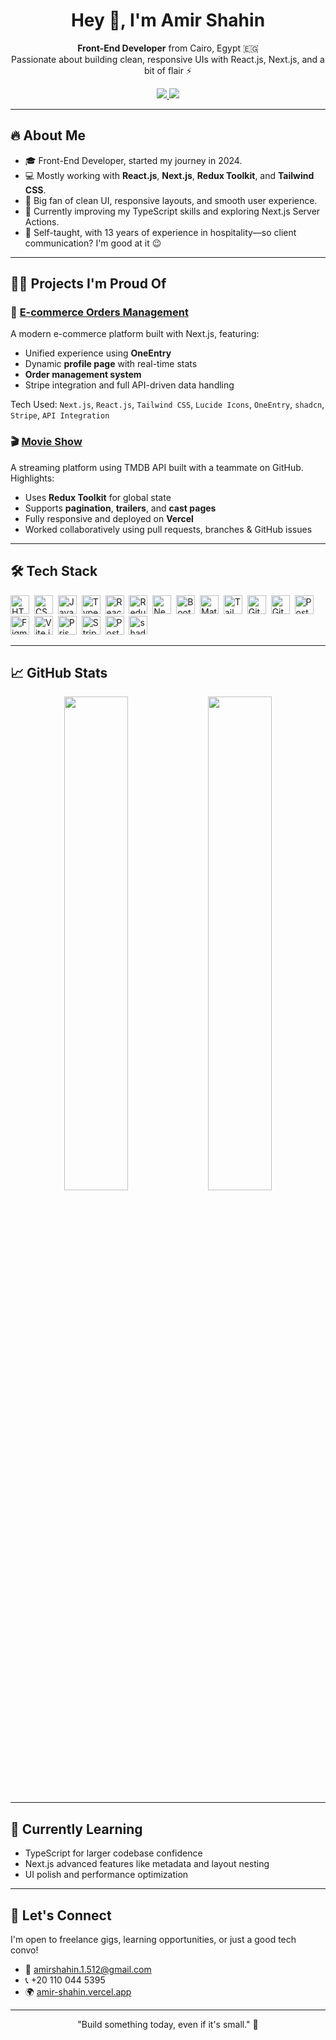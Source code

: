 <h1 align="center">Hey 👋, I'm Amir Shahin</h1>
<p align="center">
  <strong>Front-End Developer</strong> from Cairo, Egypt 🇪🇬<br/>
  Passionate about building clean, responsive UIs with React.js, Next.js, and a bit of flair ⚡
</p>

<p align="center">
  <a href="https://amir-shahin.vercel.app/" target="_blank">
    <img src="https://img.shields.io/badge/Portfolio-Amir%20Shahin-blue?style=flat-square&logo=vercel" />
  </a>
  <a href="https://www.linkedin.com/in/amir-shahin-7a1a80360/" target="_blank">
    <img src="https://img.shields.io/badge/LinkedIn-Amir%20Shahin-0077B5?style=flat-square&logo=linkedin" />
  </a>
 
</p>

---

## 🔥 About Me

- 🎓 Front-End Developer, started my journey in 2024.
- 💻 Mostly working with **React.js**, **Next.js**, **Redux Toolkit**, and **Tailwind CSS**.
- 📡 Big fan of clean UI, responsive layouts, and smooth user experience.
- 🎯 Currently improving my TypeScript skills and exploring Next.js Server Actions.
- 🧠 Self-taught, with 13 years of experience in hospitality—so client communication? I'm good at it 😉

---

## 👨‍💻 Projects I'm Proud Of

### 🛒 [E-commerce Orders Management](https://trend-trove-opal.vercel.app/)
A modern e-commerce platform built with Next.js, featuring:

- Unified experience using **OneEntry**
- Dynamic **profile page** with real-time stats
- **Order management system**
- Stripe integration and full API-driven data handling

Tech Used: `Next.js`, `React.js`, `Tailwind CSS`, `Lucide Icons`, `OneEntry`, `shadcn`, `Stripe`, `API Integration`

### 🎬 [Movie Show](https://movie-show-blond.vercel.app/)
A streaming platform using TMDB API built with a teammate on GitHub. Highlights:

- Uses **Redux Toolkit** for global state
- Supports **pagination**, **trailers**, and **cast pages**
- Fully responsive and deployed on **Vercel**
- Worked collaboratively using pull requests, branches & GitHub issues

---

## 🛠️ Tech Stack

<p align="left">
  <img title="HTML5" src="https://cdn.jsdelivr.net/gh/devicons/devicon/icons/html5/html5-original.svg" width="30" />&nbsp;
  <img title="CSS3" src="https://cdn.jsdelivr.net/gh/devicons/devicon/icons/css3/css3-original.svg" width="30" />&nbsp;
  <img title="JavaScript" src="https://cdn.jsdelivr.net/gh/devicons/devicon/icons/javascript/javascript-original.svg" width="30" />&nbsp;
  <img title="TypeScript" src="https://cdn.jsdelivr.net/gh/devicons/devicon/icons/typescript/typescript-original.svg" width="30" />&nbsp;
  <img title="React.js" src="https://cdn.jsdelivr.net/gh/devicons/devicon/icons/react/react-original.svg" width="30" />&nbsp;
  <img title="Redux Toolkit" src="https://cdn.jsdelivr.net/gh/devicons/devicon/icons/redux/redux-original.svg" width="30" />&nbsp;
  <img title="Next.js" src="https://cdn.jsdelivr.net/gh/devicons/devicon/icons/nextjs/nextjs-original.svg" width="30" />&nbsp;
  <img title="Bootstrap" src="https://cdn.jsdelivr.net/gh/devicons/devicon/icons/bootstrap/bootstrap-original.svg" width="30" />&nbsp;
  <img title="Material UI" src="https://cdn.jsdelivr.net/gh/devicons/devicon/icons/materialui/materialui-original.svg" width="30" />&nbsp;
  <img title="Tailwind CSS" src="https://www.vectorlogo.zone/logos/tailwindcss/tailwindcss-icon.svg" width="30" />&nbsp;
  <img title="Git" src="https://cdn.jsdelivr.net/gh/devicons/devicon/icons/git/git-original.svg" width="30" />&nbsp;
  <img title="GitHub" src="https://cdn.jsdelivr.net/gh/devicons/devicon/icons/github/github-original.svg" width="30" />&nbsp;
  <img title="Postman" src="https://cdn.jsdelivr.net/gh/devicons/devicon/icons/postman/postman-original.svg" width="30" />&nbsp;
  <img title="Figma" src="https://cdn.jsdelivr.net/gh/devicons/devicon/icons/figma/figma-original.svg" width="30" />&nbsp;
  <img title="Vite.js" src="https://cdn.jsdelivr.net/gh/devicons/devicon/icons/vite/vite-original.svg" width="30" />&nbsp;
  <img title="Prisma" src="https://cdn.jsdelivr.net/gh/devicons/devicon/icons/prisma/prisma-original.svg" width="30" />&nbsp;
  <img title="Stripe" src="https://cdn.simpleicons.org/stripe/635BFF" width="30" />&nbsp;
  <img title="PostgreSQL" src="https://cdn.simpleicons.org/postgresql/336791" width="30" />&nbsp;
  <img title="shadcn/ui" src="https://ui.shadcn.com/favicon.ico" width="30" />&nbsp;
</p>

---

## 📈 GitHub Stats

<p align="center">
  <img src="https://github-readme-stats.vercel.app/api?username=amirShahin-7&show_icons=true&theme=radical&hide=prs&count_private=true" width="45%" />
  <img src="https://github-readme-stats.vercel.app/api/top-langs/?username=amirShahin-7&layout=compact&theme=radical" width="45%" />
</p>

---

## 🌱 Currently Learning

- TypeScript for larger codebase confidence
- Next.js advanced features like metadata and layout nesting
- UI polish and performance optimization

---

## 🤝 Let's Connect

I'm open to freelance gigs, learning opportunities, or just a good tech convo!

- 📧 amirshahin.1.512@gmail.com  
- 📞 +20 110 044 5395  
- 🌍 [amir-shahin.vercel.app](https://amir-shahin.vercel.app/)

---

<p align="center">"Build something today, even if it's small." 🚀</p>
